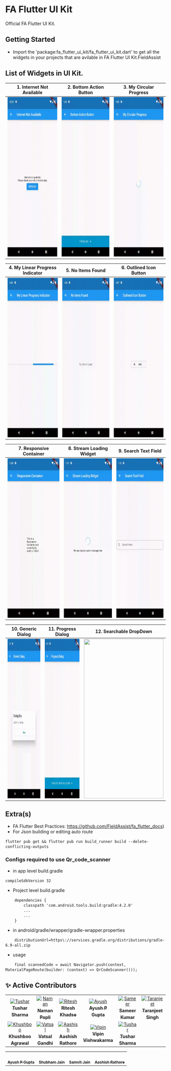# FA Flutter UI Kit

Official FA Flutter UI Kit.

## Getting Started

- Import the 'package:fa_flutter_ui_kit/fa_flutter_ui_kit.dart' to get all the widgets in your projects that are avilable in FA Flutter UI Kit.FieldAssist

## List of Widgets in UI Kit.

| 1. Internet Not Available | 2. Bottom Action Button | 3. My Circular Progress | 
| ------------------------- | ------------------------ | -------------------------- | 
| <img src="https://github.com/FieldAssist/fa_flutter_ui_kit/blob/main/assets/gif/internetnotavilable.gif" width="250" height="500"> | <img src="https://github.com/FieldAssist/fa_flutter_ui_kit/blob/main/assets/gif/bottom_action_button.gif" width="250" height="500"> | <img src="https://github.com/FieldAssist/fa_flutter_ui_kit/blob/main/assets/gif/my_circular_progress.gif" width="250" height="500"> | 

| 4. My Linear Progress Indicator | 5. No Items Found | 6. Outlined Icon Button |
| ------------------------- | ------------------------- | ------------------------ |
| <img src="https://github.com/FieldAssist/fa_flutter_ui_kit/blob/main/assets/gif/linear_progress_indicator.gif" width="250" height="500"> | <img src="https://github.com/FieldAssist/fa_flutter_ui_kit/blob/main/assets/gif/no_items_found.gif" width="250" height="500"> | <img src="https://github.com/FieldAssist/fa_flutter_ui_kit/blob/main/assets/gif/outlined_icon_button.gif" width="250" height="500"> |

| 7. Responsive Container | 8. Stream Loading Widget | 9. Search Text Field |
|  -------------------------- | ------------------------- | ------------------------- |
| <img src="https://github.com/FieldAssist/fa_flutter_ui_kit/blob/main/assets/gif/responsive_container.gif" width="250" height="500"> | <img src="https://github.com/FieldAssist/fa_flutter_ui_kit/blob/main/assets/gif/stream_loading.gif" width="250" height="500"> | <img src="https://github.com/FieldAssist/fa_flutter_ui_kit/blob/main/assets/gif/search_text_field.gif" width="250" height="500"> |

| 10. Generic Dialog | 11. Progress Dialog | 12. Searchable DropDown |
|  -------------------------- | ------------------------- | ------------------------- |
| <img src="https://github.com/FieldAssist/fa_flutter_ui_kit/blob/main/assets/gif/generic_dialog.gif" width="250" height="500"> | <img src="https://github.com/FieldAssist/fa_flutter_ui_kit/blob/main/assets/gif/progress_dialog.gif" width="250" height="500"> | <img src="https://github.com/FieldAssist/fa_flutter_ui_kit/blob/main/assets/gif/dropdown.gif" width="250" height="500"> |


## Extra(s)

- FA Flutter Best Practices: https://github.com/FieldAssist/fa_flutter_docs)
- For Json building or editing auto route
```
flutter pub get && flutter pub run build_runner build --delete-conflicting-outputs
```

### Configs required to use Qr_code_scanner
- in app level build.gradle
```
compileSdkVersion 32
```
- Project level build.gradle
```
    dependencies {
        classpath 'com.android.tools.build:gradle:4.2.0'
        ...
        ...
    }
```
- in android/gradle/wrapper/gradle-wrapper.properties
```
    distributionUrl=https\://services.gradle.org/distributions/gradle-6.9-all.zip
```
- usage
```
    final scannedCode = await Navigator.push(context, MaterialPageRoute(builder: (context) => QrCodeScanner()));
```

## ✨ Active Contributors

<table>
<tr>
    <td align="center" style="word-wrap: break-word; width: 150.0; height: 150.0">
        <a href=https://github.com/TusharFA>
            <img src=https://avatars.githubusercontent.com/u/82998121?v=4 width="100;"  alt=Tushar Sharma/>
            <br />
            <sub style="font-size:14px"><b>Tushar Sharma</b></sub>
        </a>
    </td>
    <td align="center" style="word-wrap: break-word; width: 150.0; height: 150.0">
        <a href=https://github.com/namanpopli>
            <img src=https://avatars.githubusercontent.com/u/46225601?v=4 width="100;"  alt=Naman Popli/>
            <br />
            <sub style="font-size:14px"><b>Naman Popli</b></sub>
        </a>
    </td>
    <td align="center" style="word-wrap: break-word; width: 150.0; height: 150.0">
        <a href=https://github.com/Ritsz123>
            <img src=https://avatars.githubusercontent.com/u/48131636?v=4 width="100;"  alt=Ritesh Khadse/>
            <br />
            <sub style="font-size:14px"><b>Ritesh Khadse</b></sub>
        </a>
    </td>
    <td align="center" style="word-wrap: break-word; width: 150.0; height: 150.0">
        <a href=https://github.com/apgapg>
            <img src=https://avatars.githubusercontent.com/u/13887407?v=4 width="100;"  alt=Ayush P Gupta/>
            <br />
            <sub style="font-size:14px"><b>Ayush P Gupta</b></sub>
        </a>
    </td>
    <td align="center" style="word-wrap: break-word; width: 150.0; height: 150.0">
        <a href=https://github.com/Sam1kumar>
            <img src=https://avatars.githubusercontent.com/u/86761543?v=4 width="100;"  alt=Sameer Kumar/>
            <br />
            <sub style="font-size:14px"><b>Sameer Kumar</b></sub>
        </a>
    </td>
    <td align="center" style="word-wrap: break-word; width: 150.0; height: 150.0">
        <a href=https://github.com/singhtaranjeet>
            <img src=https://avatars.githubusercontent.com/u/22328750?v=4 width="100;"  alt=Taranjeet Singh/>
            <br />
            <sub style="font-size:14px"><b>Taranjeet Singh</b></sub>
        </a>
    </td>
</tr>
<tr>
    <td align="center" style="word-wrap: break-word; width: 150.0; height: 150.0">
        <a href=https://github.com/Khushboo1702>
            <img src=https://avatars.githubusercontent.com/u/113587610?v=4 width="100;"  alt=Khushboo Agrawal/>
            <br />
            <sub style="font-size:14px"><b>Khushboo Agrawal</b></sub>
        </a>
    </td>
    <td align="center" style="word-wrap: break-word; width: 150.0; height: 150.0">
        <a href=https://github.com/vatsal201>
            <img src=https://avatars.githubusercontent.com/u/85787993?v=4 width="100;"  alt=Vatsal Gandhi/>
            <br />
            <sub style="font-size:14px"><b>Vatsal Gandhi</b></sub>
        </a>
    </td>
    <td align="center" style="word-wrap: break-word; width: 150.0; height: 150.0">
        <a href=https://github.com/Aashishm178>
            <img src=https://avatars.githubusercontent.com/u/43882770?v=4 width="100;"  alt=Aashish Rathore/>
            <br />
            <sub style="font-size:14px"><b>Aashish Rathore</b></sub>
        </a>
    </td>
    <td align="center" style="word-wrap: break-word; width: 150.0; height: 150.0">
        <a href=https://github.com/Vipin9821>
            <img src=https://avatars.githubusercontent.com/u/50833659?v=4 width="100;"  alt=Vipin Vishwakarma/>
            <br />
            <sub style="font-size:14px"><b>Vipin Vishwakarma</b></sub>
        </a>
    </td>
    <td align="center" style="word-wrap: break-word; width: 150.0; height: 150.0">
        <a href=https://github.com/Tushar2212>
            <img src=https://avatars.githubusercontent.com/u/29337816?v=4 width="100;"  alt=Tushar Sharma/>
            <br />
            <sub style="font-size:14px"><b>Tushar Sharma</b></sub>
        </a>
    </td>
</tr>
</table>

<table>
  <tr>
    <td align="center"><a href="https://github.com/apgapg"><img src="https://avatars0.githubusercontent.com/u/13887407?v=4?s=100" width="100px;" alt=""/><br /><sub><b>Ayush P Gupta</b></sub></a><br /></td> 
    <td align="center"><a href="https://github.com/someshubham"><img src="https://avatars0.githubusercontent.com/u/49554541?v=4?s=100" width="100px;" alt=""/><br /><sub><b>Shubham Jain</b></sub></a><br /></td>
    <td align="center"><a href="https://github.com/samvitjain"><img src="https://avatars0.githubusercontent.com/u/40051776?v=4?s=100" width="100px;" alt=""/><br /><sub><b>Samvit Jain</b></sub></a><br /></td>
    <td align="center"><a href="https://github.com/Aashishm178"><img src="https://avatars0.githubusercontent.com/u/43882770?v=4?s=100" width="100px;" alt=""/><br /><sub><b>Aashish Rathore</b></sub></a><br /></td>
  </tr>

</table>
